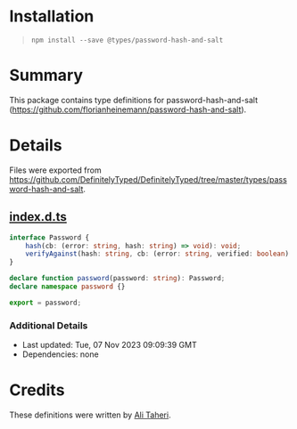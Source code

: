 # Installation
> `npm install --save @types/password-hash-and-salt`

# Summary
This package contains type definitions for password-hash-and-salt (https://github.com/florianheinemann/password-hash-and-salt).

# Details
Files were exported from https://github.com/DefinitelyTyped/DefinitelyTyped/tree/master/types/password-hash-and-salt.
## [index.d.ts](https://github.com/DefinitelyTyped/DefinitelyTyped/tree/master/types/password-hash-and-salt/index.d.ts)
````ts
interface Password {
    hash(cb: (error: string, hash: string) => void): void;
    verifyAgainst(hash: string, cb: (error: string, verified: boolean) => void): void;
}

declare function password(password: string): Password;
declare namespace password {}

export = password;

````

### Additional Details
 * Last updated: Tue, 07 Nov 2023 09:09:39 GMT
 * Dependencies: none

# Credits
These definitions were written by [Ali Taheri](https://github.com/alitaheri).
